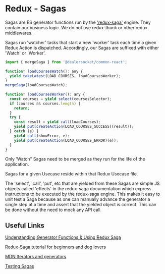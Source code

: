 # Redux - Sagas

Sagas are ES generator functions run by the ['redux-saga'](https://redux-saga.js.org/) engine. They contain our business logic. We do not use redux-thunk or other redux middlewares.

Sagas run 'watcher' tasks that start a new 'worker' task each time a given Redux Action is dispatched. Accordingly, our Sagas are suffixed with either 'Watch' or 'Worker'.

```javascript
import { mergeSaga } from '@dealersocket/common-react';
 
function* loadCoursesWatch(): any {
  yield takeLatest(LOAD_COURSES, loadCoursesWorker);
}
mergeSaga(loadCoursesWatch);
 
function* loadCoursesWorker(): any {
  const courses = yield select(coursesSelector);
  if (courses && courses.length) {
    return;
  }
  try {
    const result = yield call(loadCourses);
    yield put(createAction(LOAD_COURSES_SUCCESS)(result));
  } catch (e) {
    yield call(showError, e);
    yield put(createAction(LOAD_COURSES_ERROR)(e));
  }
}
```

Only 'Watch" Sagas need to be merged as they run for the life of the application.

Sagas for a given Usecase reside within that Redux Usecase file.

The 'select', 'call', 'put', etc that are yielded from these Sagas are simple JS objects called 'effects' in the redux-saga documentation which express instructions to be executed by the redux-saga engine. This makes it easy to unit test a Saga because as one can manually advance the generator a single step at a time and assert that the yielded object is correct. This can be done without the need to mock any API call.


## Useful Links

[Understanding Generator Functions & Using Redux Saga](https://www.youtube.com/watch?v=o3A9EvMspig)

[Redux-Saga tutorial for beginners and dog lovers](https://hackernoon.com/redux-saga-tutorial-for-beginners-and-dog-lovers-aa69a17db645)

[MDN Iterators and generators](https://developer.mozilla.org/en-US/docs/Web/JavaScript/Guide/Iterators_and_Generators)

[Testing Sagas](https://github.com/redux-saga/redux-saga/blob/master/docs/advanced/Testing.md)